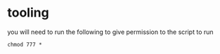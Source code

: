 # tooling
you will need to run the following to give permission to the script to run

```
chmod 777 *
```